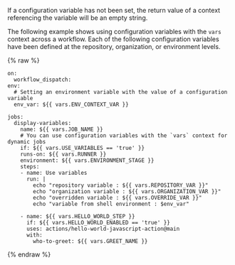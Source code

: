 If a configuration variable has not been set, the return value of a context referencing the variable will be an empty string.

The following example shows using configuration variables with the `vars` context across a workflow. Each of the following configuration variables have been defined at the repository, organization, or environment levels.


{% raw %}
```yaml{:copy}
on:
  workflow_dispatch:
env:
  # Setting an environment variable with the value of a configuration variable
  env_var: ${{ vars.ENV_CONTEXT_VAR }}

jobs:
  display-variables:
    name: ${{ vars.JOB_NAME }}
    # You can use configuration variables with the `vars` context for dynamic jobs
    if: ${{ vars.USE_VARIABLES == 'true' }}
    runs-on: ${{ vars.RUNNER }}
    environment: ${{ vars.ENVIRONMENT_STAGE }}
    steps:
    - name: Use variables
      run: |
        echo "repository variable : ${{ vars.REPOSITORY_VAR }}"
        echo "organization variable : ${{ vars.ORGANIZATION_VAR }}"
        echo "overridden variable : ${{ vars.OVERRIDE_VAR }}"
        echo "variable from shell environment : $env_var"

    - name: ${{ vars.HELLO_WORLD_STEP }}
      if: ${{ vars.HELLO_WORLD_ENABLED == 'true' }}
      uses: actions/hello-world-javascript-action@main
      with:
        who-to-greet: ${{ vars.GREET_NAME }}

```
{% endraw %}
